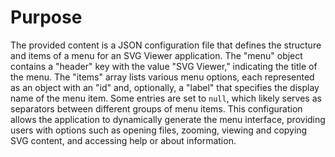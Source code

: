 # Purpose
The provided content is a JSON configuration file that defines the structure and items of a menu for an SVG Viewer application. The "menu" object contains a "header" key with the value "SVG Viewer," indicating the title of the menu. The "items" array lists various menu options, each represented as an object with an "id" and, optionally, a "label" that specifies the display name of the menu item. Some entries are set to `null`, which likely serves as separators between different groups of menu items. This configuration allows the application to dynamically generate the menu interface, providing users with options such as opening files, zooming, viewing and copying SVG content, and accessing help or about information.
